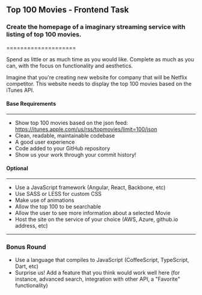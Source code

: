## Top 100 Movies - Frontend Task
### Create the homepage of a imaginary streaming service with listing of top 100 movies.
====================

Spend as little or as much time as you would like. Complete as much as you can, with the focus on functionality and aesthetics.

Imagine that you're creating new website for company that will be Netflix competitor. This website needs to display the top 100 movies based on the iTunes API.

#### Base Requirements
-------
- Show top 100 movies based on the json feed: https://itunes.apple.com/us/rss/topmovies/limit=100/json
- Clean, readable, maintainable codebase
- A good user experience
- Code added to your GitHub repository
- Show us your work through your commit history!

#### Optional
-------
+ Use a JavaScript framework (Angular, React, Backbone, etc)
+ Use SASS or LESS for custom CSS
+ Make use of animations
+ Allow the top 100 to be searchable
+ Allow the user to see more information about a selected Movie
+ Host the site on the service of your choice (AWS, Azure, github.io address, etc)

-------
### Bonus Round
+ Use a language that compiles to JavaScript (CoffeeScript, TypeScript, Dart, etc)
+ Surprise us! Add a feature that you think would work well here (for instance, advanced search, integration with other API, a "Favorite" functionality)

